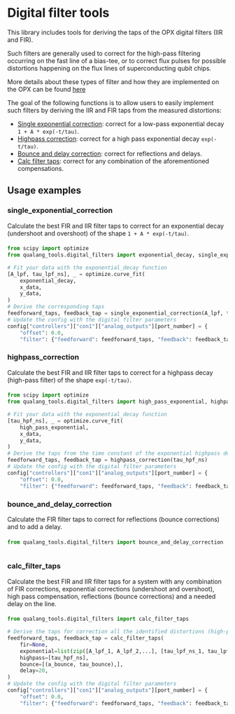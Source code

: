 # Digital filter tools
This library includes tools for deriving the taps of the OPX digital filters (IIR and FIR).

Such filters are generally used to correct for the high-pass filtering occurring on the fast line of a bias-tee, 
or to correct flux pulses for possible distortions happening on the flux lines of superconducting qubit chips.

More details about these types of filter and how they are implemented on the OPX can be found [here](https://docs.quantum-machines.co/1.1.7/qm-qua-sdk/docs/Guides/output_filter/?h=iir#output-filter)

The goal of the following functions is to allow users to easily implement such filters by deriving the IIR and FIR taps 
from the measured distortions:
* [Single exponential correction](#singleexponentialcorrection): correct for a low-pass exponential decay `1 + A * exp(-t/tau)`.
* [Highpass correction](#highpasscorrection): correct for a high pass exponential decay `exp(-t/tau)`.
* [Bounce and delay correction](#bounceanddelaycorrection): correct for reflections and delays.
* [Calc filter taps](#calcfiltertaps): correct for any combination of the aforementioned compensations.

## Usage examples

### single_exponential_correction
Calculate the best FIR and IIR filter taps to correct for an exponential decay (undershoot and overshoot) of the shape
`1 + A * exp(-t/tau)`.

#### 
```python
from scipy import optimize
from qualang_tools.digital_filters import exponential_decay, single_exponential_correction

# Fit your data with the exponential_decay function
[A_lpf, tau_lpf_ns], _ = optimize.curve_fit(
    exponential_decay,
    x_data,
    y_data,
)
# Derive the corresponding taps
feedforward_taps, feedback_tap = single_exponential_correction(A_lpf, tau_lpf_ns)
# Update the config with the digital filter parameters
config["controllers"]["con1"]["analog_outputs"][port_number] = {
    "offset": 0.0, 
    "filter": {"feedforward": feedforward_taps, "feedback": feedback_tap}}
```

### highpass_correction
Calculate the best FIR and IIR filter taps to correct for a highpass decay (high-pass filter) of the shape `exp(-t/tau)`.

#### 
```python
from scipy import optimize
from qualang_tools.digital_filters import high_pass_exponential, highpass_correction

# Fit your data with the exponential_decay function
[tau_hpf_ns], _ = optimize.curve_fit(
    high_pass_exponential,
    x_data,
    y_data,
)
# Derive the taps from the time constant of the exponential highpass decay tau
feedforward_taps, feedback_tap = highpass_correction(tau_hpf_ns)
# Update the config with the digital filter parameters
config["controllers"]["con1"]["analog_outputs"][port_number] = {
    "offset": 0.0, 
    "filter": {"feedforward": feedforward_taps, "feedback": feedback_tap}}
```

### bounce_and_delay_correction
Calculate the FIR filter taps to correct for reflections (bounce corrections) and to add a delay.

#### 
```python
from qualang_tools.digital_filters import bounce_and_delay_correction



```

### calc_filter_taps
Calculate the best FIR and IIR filter taps for a system with any combination of FIR corrections, exponential
corrections (undershoot and overshoot), high pass compensation, reflections (bounce corrections) and a needed delay on the line.

#### 
```python
from qualang_tools.digital_filters import calc_filter_taps

# Derive the taps for correction all the identified distortions (high-pass, low-pass, reflection and delay) 
feedforward_taps, feedback_tap = calc_filter_taps(
    fir=None,
    exponential=list(zip([A_lpf_1, A_lpf_2,...], [tau_lpf_ns_1, tau_lpf_ns_2,...])),
    highpass=[tau_hpf_ns],
    bounce=[(a_bounce, tau_bounce),],
    delay=20,
)
# Update the config with the digital filter parameters
config["controllers"]["con1"]["analog_outputs"][port_number] = {
    "offset": 0.0, 
    "filter": {"feedforward": feedforward_taps, "feedback": feedback_tap}}
```
